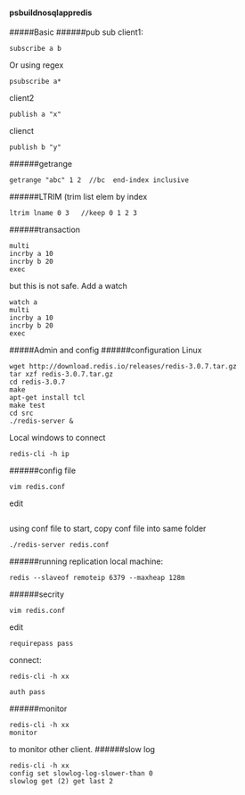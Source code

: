 #### psbuildnosqlappredis
#####Basic
######pub sub
client1:
```
subscribe a b
```
Or using regex
```
psubscribe a*
```
client2
```
publish a "x"
```
clienct
```
publish b "y"
```
######getrange
```
getrange "abc" 1 2  //bc  end-index inclusive
```
######LTRIM (trim list elem by index
```
ltrim lname 0 3   //keep 0 1 2 3
```

######transaction
```
multi
incrby a 10
incrby b 20
exec
```
but this is not safe. Add a watch
```
watch a
multi
incrby a 10
incrby b 20
exec
```



#####Admin and config
######configuration
Linux
```
wget http://download.redis.io/releases/redis-3.0.7.tar.gz
tar xzf redis-3.0.7.tar.gz
cd redis-3.0.7
make
apt-get install tcl
make test
cd src
./redis-server &
```
Local windows to connect
```
redis-cli -h ip
```
######config file
```
vim redis.conf
```
edit
```
```
using conf file to start, copy conf file into same folder
```
./redis-server redis.conf
```

######running replication
local machine:
```
redis --slaveof remoteip 6379 --maxheap 128m
```
######secrity
```
vim redis.conf
```
edit
```
requirepass pass
```
connect:
```
redis-cli -h xx 
```
```
auth pass
```
######monitor
```
redis-cli -h xx 
monitor
```
to monitor other client.
######slow log
```
redis-cli -h xx 
config set slowlog-log-slower-than 0
slowlog get (2) get last 2
 ```
